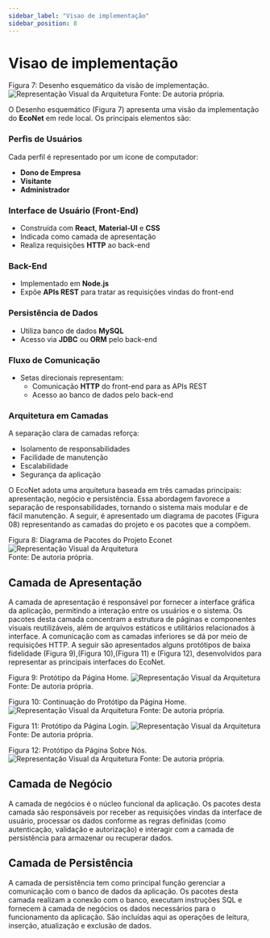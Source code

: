 ```yaml
---
sidebar_label: "Visao de implementação"
sidebar_position: 8
---
```

# Visao de implementação  
Figura 7: Desenho esquemático da visão de implementação.
![Representação Visual da Arquitetura](../../static/img/image4.jpg)
Fonte: De autoria própria.

O Desenho esquemático (Figura 7) apresenta uma visão da implementação do **EcoNet** em rede local. Os principais elementos são:

### Perfis de Usuários
Cada perfil é representado por um ícone de computador:

- **Dono de Empresa**
- **Visitante**
- **Administrador**

### Interface de Usuário (Front-End)
- Construída com **React**, **Material-UI** e **CSS**
- Indicada como camada de apresentação
- Realiza requisições **HTTP** ao back-end

### Back-End
- Implementado em **Node.js**
- Expõe **APIs REST** para tratar as requisições vindas do front-end

### Persistência de Dados
- Utiliza banco de dados **MySQL**
- Acesso via **JDBC** ou **ORM** pelo back-end

### Fluxo de Comunicação
- Setas direcionais representam:
  - Comunicação **HTTP** do front-end para as APIs REST
  - Acesso ao banco de dados pelo back-end

### Arquitetura em Camadas
A separação clara de camadas reforça:

- Isolamento de responsabilidades
- Facilidade de manutenção
- Escalabilidade
- Segurança da aplicação

O EcoNet adota uma arquitetura baseada em três camadas principais: apresentação, negócio e persistência. Essa abordagem favorece a separação de responsabilidades, tornando o sistema mais modular e de fácil manutenção. A seguir, é apresentado um diagrama de pacotes (Figura 08) representando as camadas do projeto e os pacotes que a compõem.  

Figura 8: Diagrama de Pacotes do Projeto Econet
![Representação Visual da Arquitetura](../../static/img/image12.png)  
Fonte: De autoria própria.


## Camada de Apresentação
A camada de apresentação é responsável por fornecer a interface gráfica da aplicação, permitindo a interação entre os usuários e o sistema. Os pacotes desta camada concentram a estrutura de páginas e componentes visuais reutilizáveis, além de arquivos estáticos e utilitários relacionados à interface. A comunicação com as camadas inferiores se dá por meio de requisições HTTP. A seguir são apresentados alguns protótipos de baixa fidelidade (Figura 9),(Figura 10),(Figura 11) e (Figura 12), desenvolvidos para representar as principais interfaces do EcoNet.

Figura  9: Protótipo da Página Home.
![Representação Visual da Arquitetura](../../static/img/image8.png)
Fonte: De autoria própria.

Figura 10: Continuação do Protótipo da Página Home.
![Representação Visual da Arquitetura](../../static/img/image10.png)
Fonte: De autoria própria.

Figura 11: Protótipo da Página Login.
![Representação Visual da Arquitetura](../../static/img/image11.png)
 Fonte: De autoria própria.

Figura 12: Protótipo da Página Sobre Nós.
![Representação Visual da Arquitetura](../../static/img/image9.png)
Fonte: De autoria própria.

## Camada de Negócio
A camada de negócios é o núcleo funcional da aplicação. Os pacotes desta camada são responsáveis por receber as requisições vindas da interface de usuário, processar os dados conforme as regras definidas (como autenticação, validação e autorização) e interagir com a camada de persistência para armazenar ou recuperar dados.

## Camada de Persistência
A camada de persistência tem como principal função gerenciar a comunicação com o banco de dados da aplicação. Os pacotes desta camada realizam a conexão com o banco, executam instruções SQL e fornecem à camada de negócios os dados necessários para o funcionamento da aplicação. São incluídas aqui as operações de leitura, inserção, atualização e exclusão de dados.